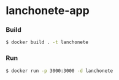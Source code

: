 # lanchonete-app


### Build

```bash
$ docker build . -t lanchonete
```

### Run

```bash
$ docker run -p 3000:3000 -d lanchonete
```


